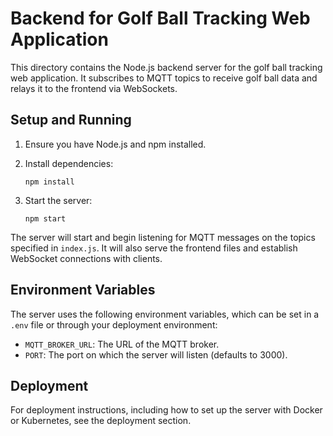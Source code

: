 # Backend for Golf Ball Tracking Web Application

This directory contains the Node.js backend server for the golf ball tracking web application. It subscribes to MQTT topics to receive golf ball data and relays it to the frontend via WebSockets.

## Setup and Running

1. Ensure you have Node.js and npm installed.

2. Install dependencies:
   ```
   npm install
   ```

3. Start the server:
   ```
   npm start
   ```

The server will start and begin listening for MQTT messages on the topics specified in `index.js`. It will also serve the frontend files and establish WebSocket connections with clients.

## Environment Variables

The server uses the following environment variables, which can be set in a `.env` file or through your deployment environment:

- `MQTT_BROKER_URL`: The URL of the MQTT broker.
- `PORT`: The port on which the server will listen (defaults to 3000).

## Deployment

For deployment instructions, including how to set up the server with Docker or Kubernetes, see the deployment section.